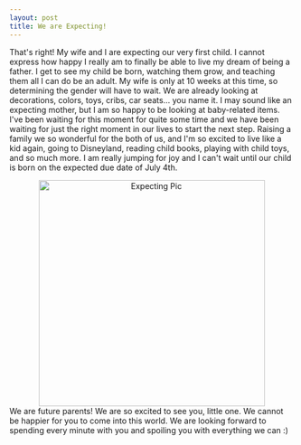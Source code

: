 ```yaml
---
layout: post
title: We are Expecting!
---
```


That's right! My wife and I are expecting our very first child. I cannot express how happy I really am to finally be able to live my dream of being a father. I get to see my child be born, watching them grow, and teaching them all I can do be an adult. My wife is only at 10 weeks at this time, so determining the gender will have to wait.
We are already looking at decorations, colors, toys, cribs, car seats... you name it. I may sound like an expecting mother, but I am so happy to be looking at baby-related items. I've been waiting for this moment for quite some time and we have been waiting for just the right moment in our lives to start the next step. Raising a family we so wonderful for the both of us, and I'm so excited to live like a kid again, going to Disneyland, reading child books, playing with child toys, and so much more. I am really jumping for joy and I can't wait until our child is born on the expected due date of July 4th.
<center><img src="https://www.josephziegler.com/media/baby.jpg" width="400" alt="Expecting Pic"></center>
We are future parents! We are so excited to see you, little one. We cannot be happier for you to come into this world. We are looking forward to spending every minute with you and spoiling you with everything we can :)